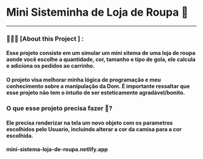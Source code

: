 # Mini Sisteminha de Loja de Roupa 👕
<hr>

### 👨🏻‍💻  [About this Project ] : 
#### Esse projeto consiste em um simular um mini sitema de uma loja de roupa aonde você escolhe a quantidade, cor, tamanho e tipo de gola, ele calcula e adiciona os pedidos ao carrinho.

#### O projeto visa melhorar minha lógica de programação e meu conhecimento sobre a manipulação da Dom. É importante ressaltar que esse projeto não tem o intuito de ser esteticamente agradável/bonito.

### O que esse projeto precisa fazer 🤔?
#### Ele precisa renderizar na tela um novo objeto com os parametros escolhidos pelo Usuario, incluindo alterar a cor da camisa para a cor escolhida.

#### mini-sistema-loja-de-roupa.netlify.app